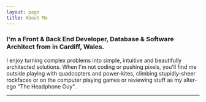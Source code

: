 ```yaml
---
layout: page
title: About Me
---
```


### I'm a Front & Back End Developer, Database & Software Architect from in Cardiff, Wales.

I enjoy turning complex problems into simple, intuitive and beautifully architected solutions. When I'm not coding or pushing pixels, you'll find me outside playing with quadcopters and power-kites, climbing stupidly-sheer rockfaces or on the computer playing games or reviewing stuff as my alter-ego "The Headphone Guy".

---

<p class="social-links">
  <a class="social-link" href="https://twitter.com/Siyfion">
    <span class="fa-stack fa-lg">
      <i class="fa fa-circle fa-stack-2x"></i>
      <i class="fa fa-twitter fa-stack-1x fa-inverse"></i>
    </span>
  </a>
  <a href="https://www.youtube.com/user/theheadphoneguyuk" class="social-link">
    <span class="fa-stack fa-lg">
      <i class="fa fa-circle fa-stack-2x"></i>
      <i class="fa fa-youtube fa-stack-1x fa-inverse"></i>
    </span>
  </a>
  <a href="https://github.com/Siyfion" class="social-link">
    <span class="fa-stack fa-lg">
      <i class="fa fa-circle fa-stack-2x"></i>
      <i class="fa fa-github fa-stack-1x fa-inverse"></i>
    </span>
  </a>
  <a href="https://www.linkedin.com/in/smansfield" class="social-link">
    <span class="fa-stack fa-lg">
      <i class="fa fa-circle fa-stack-2x"></i>
      <i class="fa fa-linkedin fa-stack-1x fa-inverse"></i>
    </span>
  </a>
  <a href="http://www.twitch.tv/theheadphoneguyuk" class="social-link">
    <span class="fa-stack fa-lg">
      <i class="fa fa-circle fa-stack-2x"></i>
      <i class="fa fa-twitch fa-stack-1x fa-inverse"></i>
    </span>
  </a>
  <a href="https://play.spotify.com/user/siyfion" class="social-link">
    <span class="fa-stack fa-lg">
      <i class="fa fa-circle fa-stack-2x"></i>
      <i class="fa fa-spotify fa-stack-1x fa-inverse"></i>
    </span>
  </a>
</p>
